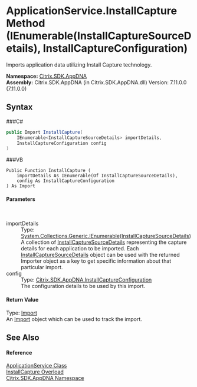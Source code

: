 # ApplicationService.InstallCapture Method (IEnumerable(InstallCaptureSourceDetails), InstallCaptureConfiguration)
 

Imports application data utilizing Install Capture technology.

**Namespace:**&nbsp;<a href="N_Citrix_SDK_AppDNA">Citrix.SDK.AppDNA</a><br />**Assembly:**&nbsp;Citrix.SDK.AppDNA (in Citrix.SDK.AppDNA.dll) Version: 7.11.0.0 (7.11.0.0)

## Syntax

###C#
```csharp
public Import InstallCapture(
	IEnumerable<InstallCaptureSourceDetails> importDetails,
	InstallCaptureConfiguration config
)
```

###VB
```vbnet
Public Function InstallCapture ( 
	importDetails As IEnumerable(Of InstallCaptureSourceDetails),
	config As InstallCaptureConfiguration
) As Import
```


#### Parameters
&nbsp;<dl><dt>importDetails</dt><dd>Type: <a href="http://msdn2.microsoft.com/en-us/library/9eekhta0" target="_blank">System.Collections.Generic.IEnumerable</a>(<a href="T_Citrix_SDK_AppDNA_InstallCaptureSourceDetails">InstallCaptureSourceDetails</a>)<br />A collection of <a href="T_Citrix_SDK_AppDNA_InstallCaptureSourceDetails">InstallCaptureSourceDetails</a> representing the capture details for each application to be imported. Each <a href="T_Citrix_SDK_AppDNA_InstallCaptureSourceDetails">InstallCaptureSourceDetails</a> object can be used with the returned Importer object as a key to get specific information about that particular import.</dd><dt>config</dt><dd>Type: <a href="T_Citrix_SDK_AppDNA_InstallCaptureConfiguration">Citrix.SDK.AppDNA.InstallCaptureConfiguration</a><br />The configuration details to be used by this import.</dd></dl>

#### Return Value
Type: <a href="T_Citrix_SDK_AppDNA_Import">Import</a><br />An <a href="T_Citrix_SDK_AppDNA_Import">Import</a> object which can be used to track the import.

## See Also


#### Reference
<a href="T_Citrix_SDK_AppDNA_ApplicationService">ApplicationService Class</a><br /><a href="Overload_Citrix_SDK_AppDNA_ApplicationService_InstallCapture">InstallCapture Overload</a><br /><a href="N_Citrix_SDK_AppDNA">Citrix.SDK.AppDNA Namespace</a><br />